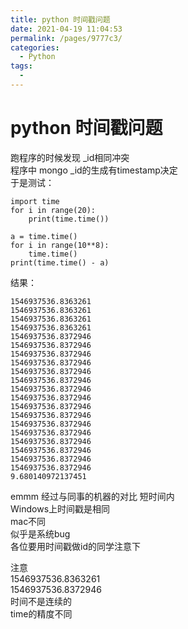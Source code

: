 ```yaml
---
title: python 时间戳问题
date: 2021-04-19 11:04:53
permalink: /pages/9777c3/
categories:
  - Python
tags:
  - 
---
```

# python 时间戳问题  

跑程序的时候发现 _id相同冲突    
程序中  mongo _id的生成有timestamp决定    
于是测试：    
```    
import time    
for i in range(20):    
    print(time.time())    
    
a = time.time()    
for i in range(10**8):    
    time.time()    
print(time.time() - a)    
```    
结果：    
```    
1546937536.8363261    
1546937536.8363261    
1546937536.8363261    
1546937536.8363261    
1546937536.8372946    
1546937536.8372946    
1546937536.8372946    
1546937536.8372946    
1546937536.8372946    
1546937536.8372946    
1546937536.8372946    
1546937536.8372946    
1546937536.8372946    
1546937536.8372946    
1546937536.8372946    
1546937536.8372946    
1546937536.8372946    
1546937536.8372946    
1546937536.8372946    
1546937536.8372946    
9.680140972137451    
```    
emmm  经过与同事的机器的对比  短时间内      
Windows上时间戳是相同    
mac不同     
似乎是系统bug    
各位要用时间戳做id的同学注意下    
    
注意     
1546937536.8363261    
1546937536.8372946    
时间不是连续的     
time的精度不同    
